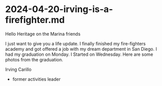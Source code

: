 
# 2024-04-20-irving-is-a-firefighter.md

Hello Heritage on the Marina friends

I just want to give you a life update. I finally finished my fire-fighters academy and got offered a job with my dream department in San Diego. I had my graduation on Monday. I Started on Wednesday. Here are some photos from the graduation.

Irving Carillo
- former activities leader
